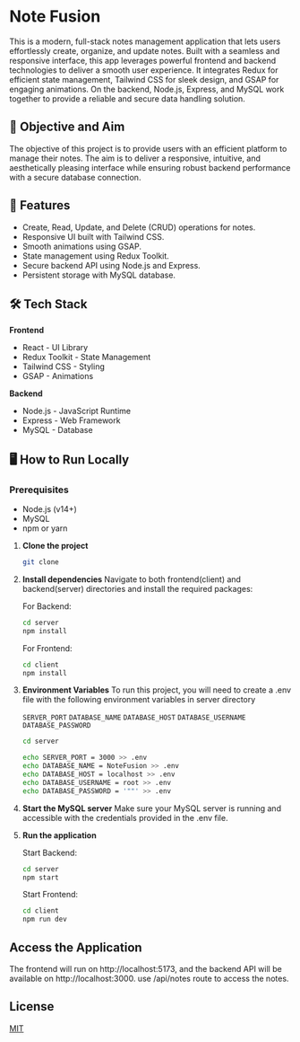 <!-- # Note Fusion

This is a modern, full-stack notes management application that lets users effortlessly create, organize, and update notes. Built with a seamless and responsive interface, this app leverages powerful frontend and backend technologies to deliver a smooth user experience. It integrates Redux for efficient state management, Tailwind CSS for sleek design, and GSAP for engaging animations. On the backend, Node.js, Express, and MySQL work together to provide a reliable and secure data handling solution.

## 📝 Objective and Aim

The objective of this project is to provide users with an efficient platform to manage their notes. The aim is to deliver a responsive, intuitive, and aesthetically pleasing interface while ensuring robust backend performance with a secure database connection.

## 🚀 Features

- Create, Read, Update, and Delete (CRUD) operations for notes.
- Responsive UI built with Tailwind CSS.
- Smooth animations using GSAP.
- State management using Redux Toolkit.
- Secure backend API using Node.js and Express.
- Persistent storage with MySQL database.

## 🛠️ Tech Stack

### Frontend:

- React - UI Library
- Redux Toolkit - State Management
- Tailwind CSS - Styling
- GSAP - Animations

### Backend:

- Node.js - JavaScript Runtime
- Express - Web Framework
- MySQL - Database

## 🖥️ How to Run Locally

### Prerequisites

- Node.js (v14+)
- MySQL
- npm or yarn

### 1. Clone the repository

```bash
git clone https://github.com/your-username/notes-app.git
cd notes-app
```

## 🎯 Demo

If you'd like to see the app in action, you can check out the live demo here. -->

# Note Fusion

This is a modern, full-stack notes management application that lets users effortlessly create, organize, and update notes. Built with a seamless and responsive interface, this app leverages powerful frontend and backend technologies to deliver a smooth user experience. It integrates Redux for efficient state management, Tailwind CSS for sleek design, and GSAP for engaging animations. On the backend, Node.js, Express, and MySQL work together to provide a reliable and secure data handling solution.

## 📝 Objective and Aim

The objective of this project is to provide users with an efficient platform to manage their notes. The aim is to deliver a responsive, intuitive, and aesthetically pleasing interface while ensuring robust backend performance with a secure database connection.

## 🚀 Features

- Create, Read, Update, and Delete (CRUD) operations for notes.
- Responsive UI built with Tailwind CSS.
- Smooth animations using GSAP.
- State management using Redux Toolkit.
- Secure backend API using Node.js and Express.
- Persistent storage with MySQL database.

## 🛠️ Tech Stack

**Frontend**

- React - UI Library
- Redux Toolkit - State Management
- Tailwind CSS - Styling
- GSAP - Animations

**Backend**

- Node.js - JavaScript Runtime
- Express - Web Framework
- MySQL - Database

## 🖥️ How to Run Locally

### Prerequisites

- Node.js (v14+)
- MySQL
- npm or yarn

1. **Clone the project**

   ```bash
   git clone
   ```

2. **Install dependencies**
   Navigate to both frontend(client) and backend(server) directories and install the required packages:

   For Backend:

   ```bash
   cd server
   npm install
   ```

   For Frontend:

   ```bash
   cd client
   npm install
   ```

3. **Environment Variables**
   To run this project, you will need to create a .env file with the following environment variables in server directory

   `SERVER_PORT`
   `DATABASE_NAME`
   `DATABASE_HOST`
   `DATABASE_USERNAME`
   `DATABASE_PASSWORD`

   ```bash
   cd server
   ```

   ```bash
   echo SERVER_PORT = 3000 >> .env
   echo DATABASE_NAME = NoteFusion >> .env
   echo DATABASE_HOST = localhost >> .env
   echo DATABASE_USERNAME = root >> .env
   echo DATABASE_PASSWORD = '""' >> .env
   ```

4. **Start the MySQL server**
   Make sure your MySQL server is running and accessible with the credentials provided in the .env file.

5. **Run the application**

   Start Backend:

   ```bash
   cd server
   npm start
   ```

   Start Frontend:

   ```bash
   cd client
   npm run dev
   ```

## Access the Application

The frontend will run on http://localhost:5173, and the backend API will be available on http://localhost:3000. use /api/notes route to access the notes.

## License

[MIT](https://choosealicense.com/licenses/mit/)
